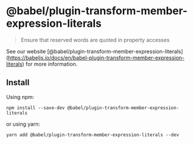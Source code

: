 <span class="citation" data-cites="babel/plugin-transform-member-expression-literals">@babel/plugin-transform-member-expression-literals</span>
===============================================================================================================================================

> Ensure that reserved words are quoted in property accesses

See our website <span class="citation" data-cites="babel/plugin-transform-member-expression-literals">\[@babel/plugin-transform-member-expression-literals\]</span>(https://babeljs.io/docs/en/babel-plugin-transform-member-expression-literals) for more information.

Install
-------

Using npm:

    npm install --save-dev @babel/plugin-transform-member-expression-literals

or using yarn:

    yarn add @babel/plugin-transform-member-expression-literals --dev
